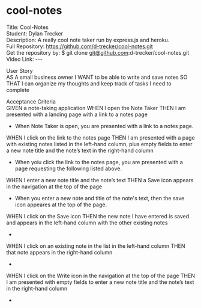 # cool-notes

Title: Cool-Notes</br>
Student: Dylan Trecker</br>
Description: A really cool note taker run by express.js and heroku.</br>
Full Repository: https://github.com/d-trecker/cool-notes.git</br>
Get the repository by: $ git clone git@github.com:d-trecker/cool-notes.git </br>
Video Link: --- </br>

User Story</br>
AS A small business owner
I WANT to be able to write and save notes
SO THAT I can organize my thoughts and keep track of tasks I need to complete

Acceptance Criteria</br>
GIVEN a note-taking application
WHEN I open the Note Taker
THEN I am presented with a landing page with a link to a notes page

- When Note Taker is open, you are presented with a link to a notes page. 

WHEN I click on the link to the notes page
THEN I am presented with a page with existing notes listed in the left-hand column, plus empty fields to enter a new note title and the note’s text in the right-hand column

- When yoiu click the link to the notes page, you are presented with a page requesting the following listed above. 

WHEN I enter a new note title and the note’s text
THEN a Save icon appears in the navigation at the top of the page

- When you enter a new note and title of the note's text, then the save icon appeares at the top of the page. 

WHEN I click on the Save icon
THEN the new note I have entered is saved and appears in the left-hand column with the other existing notes

- 

WHEN I click on an existing note in the list in the left-hand column
THEN that note appears in the right-hand column

- 

WHEN I click on the Write icon in the navigation at the top of the page
THEN I am presented with empty fields to enter a new note title and the note’s text in the right-hand column

- 
